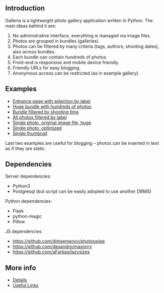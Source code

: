 ﻿## Introduction

Galleria is a lightweight photo gallery application written in Python. The main ideas behind it are:

1. No administrative interface, everything is managed via image files.
2. Photos are grouped in bundles (galleries).
3. Photos can be filtered by many criteria (tags, authors, shooting dates), also across bundles.
4. Each bundle can contain hundreds of photos.
5. Front-end is responsive and mobile device friendly.
6. Friendly URLs for easy blogging.
7. Anonymous access can be restricted (as in example gallery).

## Examples

* [Entrance page with selection by label](https://andreynovikov.info/photos/index)
* [Huge bundle with hundreds of photos](https://andreynovikov.info/photos/travel/Georgia/2015)
* [Bundle filtered by shooting time](https://andreynovikov.info/photos/travel/Georgia/2015?-filt.from=2015-06-25;-filt.till=2015-06-26)
* [All photos filtered by label](https://andreynovikov.info/photos/?-filt.labels=1)
* [Single photo, original image file, huge](https://andreynovikov.info/photos/travel/Georgia/2015/IMG_2171.JPG?format=original)
* [Single photo, optimized](https://andreynovikov.info/photos/travel/Georgia/2015/IMG_2171.JPG)
* [Single thumbnail](https://andreynovikov.info/photos/travel/Georgia/2015/IMG_2171.JPG?format=thumbnail)

Last two examples are useful for blogging – photos can be inserted in text as if they are static.

## Dependencies

Server dependencies:

* Python3
* Postgresql (but script can be easily adopted to use another DBMS)

Python dependencies:

* Flask
* python-magic
* Pillow

JS dependencies:

* https://github.com/dimsemenov/photoswipe
* https://github.com/desandro/masonry
* https://github.com/aFarkas/lazysizes

## More info

* [Details](https://github.com/andreynovikov/galleria/wiki/Details)
* [Useful Links](https://github.com/andreynovikov/galleria/wiki/Useful-Links)
